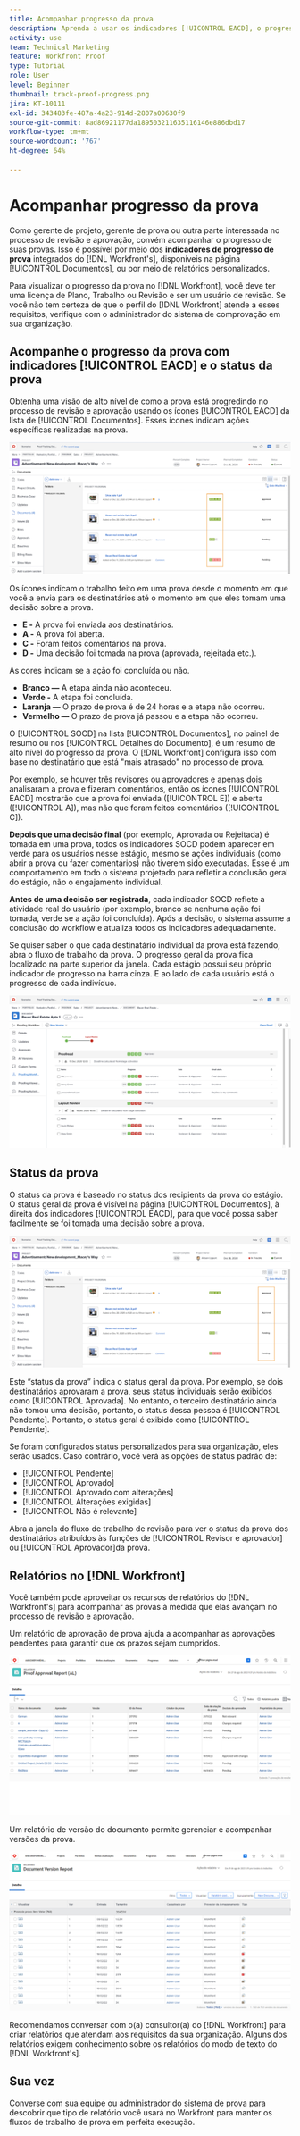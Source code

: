 ```yaml
---
title: Acompanhar progresso da prova
description: Aprenda a usar os indicadores [!UICONTROL EACD], o progresso da prova e os relatórios para acompanhar o andamento de uma prova no  [!DNL &#x200B; Workfront].
activity: use
team: Technical Marketing
feature: Workfront Proof
type: Tutorial
role: User
level: Beginner
thumbnail: track-proof-progress.png
jira: KT-10111
exl-id: 343483fe-487a-4a23-914d-2807a00630f9
source-git-commit: 8ad86921177da189503211635116146e886dbd17
workflow-type: tm+mt
source-wordcount: '767'
ht-degree: 64%

---
```


# Acompanhar progresso da prova

Como gerente de projeto, gerente de prova ou outra parte interessada no processo de revisão e aprovação, convém acompanhar o progresso de suas provas. Isso é possível por meio dos **indicadores de progresso de prova** integrados do [!DNL Workfront's], disponíveis na página [!UICONTROL Documentos], ou por meio de relatórios personalizados.

Para visualizar o progresso da prova no [!DNL Workfront], você deve ter uma licença de Plano, Trabalho ou Revisão e ser um usuário de revisão. Se você não tem certeza de que o perfil do [!DNL Workfront] atende a esses requisitos, verifique com o administrador do sistema de comprovação em sua organização.

## Acompanhe o progresso da prova com indicadores [!UICONTROL EACD] e o status da prova

Obtenha uma visão de alto nível de como a prova está progredindo no processo de revisão e aprovação usando os ícones [!UICONTROL EACD] da lista de [!UICONTROL Documentos]. Esses ícones indicam ações específicas realizadas na prova.

![Imagem da lista de [!UICONTROL Documentos] em um projeto do [!DNL &#x200B; Workfront] com os ícones [!UICONTROL EACD] destacados.](assets/manage-proofs-socd.png)

Os ícones indicam o trabalho feito em uma prova desde o momento em que você a envia para os destinatários até o momento em que eles tomam uma decisão sobre a prova.

* **E -** A prova foi enviada aos destinatários.
* **A -** A prova foi aberta.
* **C -** Foram feitos comentários na prova.
* **D -** Uma decisão foi tomada na prova (aprovada, rejeitada etc.).

As cores indicam se a ação foi concluída ou não.

* **Branco —** A etapa ainda não aconteceu.
* **Verde -** A etapa foi concluída.
* **Laranja —** O prazo de prova é de 24 horas e a etapa não ocorreu.
* **Vermelho —** O prazo de prova já passou e a etapa não ocorreu.

O [!UICONTROL SOCD] na lista [!UICONTROL Documentos], no painel de resumo ou nos [!UICONTROL Detalhes do Documento], é um resumo de alto nível do progresso da prova. O [!DNL Workfront] configura isso com base no destinatário que está &quot;mais atrasado&quot; no processo de prova.

Por exemplo, se houver três revisores ou aprovadores e apenas dois analisaram a prova e fizeram comentários, então os ícones [!UICONTROL EACD] mostrarão que a prova foi enviada ([!UICONTROL E]) e aberta ([!UICONTROL A]), mas não que foram feitos comentários ([!UICONTROL C]).

**Depois que uma decisão final** (por exemplo, Aprovada ou Rejeitada) é tomada em uma prova, todos os indicadores SOCD podem aparecer em verde para os usuários nesse estágio, mesmo se ações individuais (como abrir a prova ou fazer comentários) não tiverem sido executadas. Esse é um comportamento em todo o sistema projetado para refletir a conclusão geral do estágio, não o engajamento individual.

**Antes de uma decisão ser registrada**, cada indicador SOCD reflete a atividade real do usuário (por exemplo, branco se nenhuma ação foi tomada, verde se a ação foi concluída). Após a decisão, o sistema assume a conclusão do workflow e atualiza todos os indicadores adequadamente.

Se quiser saber o que cada destinatário individual da prova está fazendo, abra o fluxo de trabalho da prova. O progresso geral da prova fica localizado na parte superior da janela. Cada estágio possui seu próprio indicador de progresso na barra cinza.  E ao lado de cada usuário está o progresso de cada indivíduo.

![Imagem da seção [!UICONTROL Fluxo de trabalho de prova] de um documento.](assets/manage-proofs-socd-in-proofing-workflow-window.png)

## Status da prova

O status da prova é baseado no status dos recipients da prova do estágio. O status geral da prova é visível na página [!UICONTROL Documentos], à direita dos indicadores [!UICONTROL EACD], para que você possa saber facilmente se foi tomada uma decisão sobre a prova.

![Uma imagem da lista de [!UICONTROL Documentos] em um projeto do [!DNL &#x200B; Workfront] com o status geral da prova destacado.](assets/manage-proofs-overall-status.png)

Este “status da prova” indica o status geral da prova. Por exemplo, se dois destinatários aprovaram a prova, seus status individuais serão exibidos como [!UICONTROL Aprovada]. No entanto, o terceiro destinatário ainda não tomou uma decisão, portanto, o status dessa pessoa é [!UICONTROL Pendente]. Portanto, o status geral é exibido como [!UICONTROL Pendente].

Se foram configurados status personalizados para sua organização, eles serão usados. Caso contrário, você verá as opções de status padrão de:

* [!UICONTROL Pendente]
* [!UICONTROL Aprovado]
* [!UICONTROL Aprovado com alterações]
* [!UICONTROL Alterações exigidas]
* [!UICONTROL Não é relevante]

Abra a janela do fluxo de trabalho de revisão para ver o status da prova dos destinatários atribuídos às funções de [!UICONTROL Revisor e aprovador] ou [!UICONTROL Aprovador]da prova.

## Relatórios no [!DNL Workfront]

Você também pode aproveitar os recursos de relatórios do [!DNL Workfront's] para acompanhar as provas à medida que elas avançam no processo de revisão e aprovação.

Um relatório de aprovação de prova ajuda a acompanhar as aprovações pendentes para garantir que os prazos sejam cumpridos.

![Imagem de um relatório de aprovação de prova no [!DNL &#x200B; Workfront].](assets/proof-approval-report.png)

Um relatório de versão do documento permite gerenciar e acompanhar versões da prova.

![Imagem de um relatório de versão do documento no [!DNL &#x200B; Workfront].](assets/document-version-report.png)

Recomendamos conversar com o(a) consultor(a) do [!DNL Workfront] para criar relatórios que atendam aos requisitos da sua organização. Alguns dos relatórios exigem conhecimento sobre os relatórios do modo de texto do [!DNL Workfront's].

## Sua vez

Converse com sua equipe ou administrador do sistema de prova para descobrir que tipo de relatório você usará no Workfront para manter os fluxos de trabalho de prova em perfeita execução.

<!--
### Learn more
* Learn to create reports in [!DNL Workfront] with the Basic Report Creation course.
* View progress and status of a proof
* View activity on a proof within [!DNL Workfront]
-->
